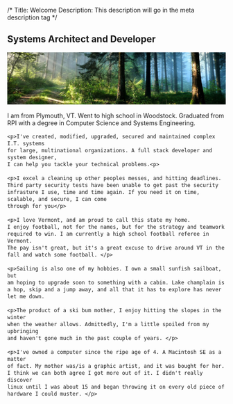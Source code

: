 /*
Title: Welcome
Description: This description will go in the meta description tag
*/

## Systems Architect and Developer
<div>
	<img class="right content-secondary" src="/files/pine-forest-path.jpg" />
</div>

<div>
	<p>I am from Plymouth, VT. Went to high school in Woodstock. Graduated from RPI with a degree in Computer Science and Systems Engineering.</p>
	
	<p>I've created, modified, upgraded, secured and maintained complex I.T. systems
	for large, multinational organizations. A full stack developer and system designer, 
	I can help you tackle your technical problems.<p>
	
	<p>I excel a cleaning up other peoples messes, and hitting deadlines. 
	Third party security tests have been unable to get past the security
	infrasture I use, time and time again. If you need it on time, scalable, and secure, I can come
	through for you</p>
	
	<p>I love Vermont, and am proud to call this state my home. 
	I enjoy football, not for the names, but for the strategy and teamwork 
	required to win. I am currently a high school football referee in Vermont. 
	The pay isn't great, but it's a great excuse to drive around VT in the 
	fall and watch some football. </p>
	
	<p>Sailing is also one of my hobbies. I own a small sunfish sailboat, but 
	am hoping to upgrade soon to something with a cabin. Lake champlain is 
	a hop, skip and a jump away, and all that it has to explore has never let me down. 
	
	<p>The product of a ski bum mother, I enjoy hitting the slopes in the winter 
	when the weather allows. Admittedly, I'm a little spoiled from my upbringing
	and haven't gone much in the past couple of years. </p>
	
	<p>I've owned a computer since the ripe age of 4. A Macintosh SE as a matter 
	of fact. My mother was/is a graphic artist, and it was bought for her. 
	I think we can both agree I got more out of it. I didn't really discover 
	linux until I was about 15 and began throwing it on every old piece of hardware I could muster. </p>
</div>
